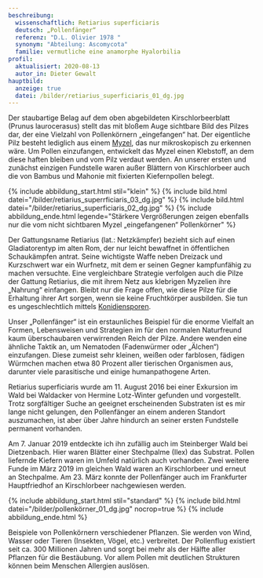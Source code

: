 ```yaml
---
beschreibung:
  wissenschaftlich: Retiarius superficiaris
  deutsch: „Pollenfänger“
  referenz: "D.L. Olivier 1978 "
  synonym: "Abteilung: Ascomycota"
  familie: vermutliche eine anamorphe Hyalorbilia
profil:
  aktualisiert: 2020-08-13
  autor_in: Dieter Gewalt
hauptbild:
  anzeige: true
  datei: /bilder/retiarius_superficiaris_01_dg.jpg
---
```

Der staubartige Belag auf dem oben abgebildeten Kirschlorbeerblatt (Prunus laurocerasus) stellt das mit bloßem Auge sichtbare Bild des Pilzes dar, der eine Vielzahl von Pollenkörnern „eingefangen“ hat. Der eigentliche Pilz besteht lediglich aus einem [Myzel](Myzel "Glossar"), das nur mikroskopisch zu erkennen wäre. Um Pollen einzufangen, entwickelt das Myzel einen Klebstoff, an dem diese haften bleiben und vom Pilz verdaut werden. An unserer ersten und zunächst einzigen Fundstelle waren außer Blättern von Kirschlorbeer auch die von Bambus und Mahonie mit fixierten Kiefernpollen belegt.

{% include abbildung_start.html stil="klein" %}
{% include bild.html datei="/bilder/retiarius_superrficiaris_03_dg.jpg" %}
{% include bild.html datei="/bilder/retiarius_superficiaris_02_dg.jpg" %}
{% include abbildung_ende.html legende="Stärkere Vergrößerungen zeigen ebenfalls nur die vom nicht sichtbaren Myzel „eingefangenen“ Pollenkörner" %}

Der Gattungsname Retiarius (lat.: Netzkämpfer) bezieht sich auf einen Gladiatorentyp im alten Rom, der nur leicht bewaffnet in öffentlichen Schaukämpfen antrat. Seine wichtigste Waffe neben Dreizack und Kurzschwert war ein Wurfnetz, mit dem er seinen Gegner kampfunfähig zu machen versuchte. Eine vergleichbare Strategie verfolgen auch die Pilze der Gattung Retiarius, die mit ihrem Netz aus klebrigen Myzelien ihre „Nahrung“ einfangen. Bleibt nur die Frage offen, wie diese Pilze für die Erhaltung ihrer Art sorgen, wenn sie keine Fruchtkörper ausbilden. Sie tun es ungeschlechtlich mittels [Konidiensporen](Konidien "Glossar").

Unser „Pollenfänger“ ist ein erstaunliches Beispiel für die enorme Vielfalt an Formen, Lebensweisen und Strategien im für den normalen Naturfreund kaum überschaubaren verwirrenden Reich der Pilze. Andere wenden eine ähnliche Taktik an, um Nematoden (Fadenwürmer oder „Älchen“) einzufangen. Diese zumeist sehr kleinen, weißen oder farblosen, fädigen Würmchen machen etwa 80 Prozent aller tierischen Organismen aus, darunter viele parasitische und einige humanpathogene Arten.

Retiarius superficiaris wurde am 11. August 2016 bei einer Exkursion im Wald bei Waldacker von Hermine Lotz-Winter gefunden und vorgestellt. Trotz sorgfältiger Suche an geeignet erscheinenden Substraten ist es mir lange nicht gelungen, den Pollenfänger an einem anderen Standort auszumachen, ist aber über Jahre hindurch an seiner ersten Fundstelle permanent vorhanden.

Am 7. Januar 2019 entdeckte ich ihn zufällig auch im Steinberger Wald bei Dietzenbach. Hier waren Blätter einer Stechpalme (Ilex) das Substrat. Pollen liefernde Kiefern waren im Umfeld natürlich auch vorhanden. Zwei weitere Funde im März 2019 im gleichen Wald waren an Kirschlorbeer und erneut an Stechpalme. Am 23. März konnte der Pollenfänger auch im Frankfurter Hauptfriedhof an Kirschlorbeer nachgewiesen werden.

{% include abbildung_start.html stil="standard" %}
{% include bild.html datei="/bilder/pollenkörner_01_dg.jpg" nocrop=true %}
{% include abbildung_ende.html %}

Beispiele von Pollenkörnern verschiedener Pflanzen. Sie werden von Wind, Wasser oder Tieren (Insekten, Vögel, etc.) verbreitet. Der Pollenflug existiert seit ca. 300 Millionen Jahren und sorgt bei mehr als der Hälfte aller Pflanzen für die Bestäubung. Vor allem Pollen mit deutlichen Strukturen können beim Menschen Allergien auslösen.